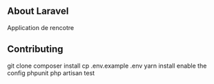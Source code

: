 ## About Laravel

Application de rencotre

## Contributing

git clone
composer install
cp .env.example .env
yarn install
enable the config phpunit
php artisan test
